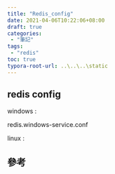 ```yaml
---
title: "Redis_config"
date: 2021-04-06T10:22:06+08:00
draft: true
categories:
 - "筆記"
tags:
 - "redis"
toc: true
typora-root-url: ..\..\..\static
---
```


## redis config
<!-- 簡介 -->
<!--more-->

windows : 

redis.windows-service.conf

linux : 





## 參考
